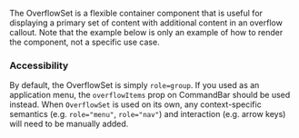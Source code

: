 The OverflowSet is a flexible container component that is useful for displaying a primary set of content with additional content in an overflow callout. Note that the example below is only an example of how to render the component, not a specific use case.

### Accessibility

By default, the OverflowSet is simply `role=group`. If you used as an application menu, the `overflowItems` prop on CommandBar should be used instead. When `OverflowSet` is used on its own, any context-specific semantics (e.g. `role="menu"`, `role="nav"`) and interaction (e.g. arrow keys) will need to be manually added.
